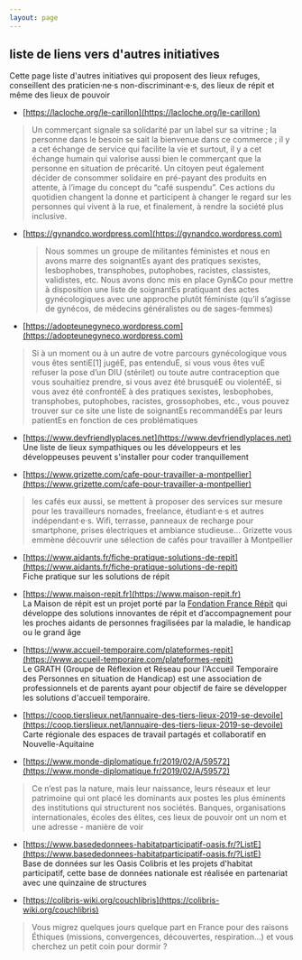 ```yaml
---
layout: page
---
```


## liste de liens vers d'autres initiatives

Cette page liste d'autres initiatives qui proposent des lieux refuges, conseillent des praticien·ne·s non-discriminant·e·s, des lieux de répit et même des lieux de pouvoir

- [https://lacloche.org/le-carillon](https://lacloche.org/le-carillon)

> Un commerçant signale sa solidarité par un label sur sa vitrine ; la personne dans le besoin se sait la bienvenue dans ce commerce ; il y a cet échange de service qui facilite la vie et surtout, il y a cet échange humain qui valorise aussi bien le commerçant que la personne en situation de précarité. 
> Un citoyen peut également décider de consommer solidaire en pré-payant des produits en attente, à l’image du concept du “café suspendu”. 
> Ces actions du quotidien changent la donne et participent à changer le regard sur les personnes qui vivent à la rue, et finalement, à rendre la société plus inclusive.

- [https://gynandco.wordpress.com](https://gynandco.wordpress.com)
  
  > Nous sommes un groupe de militantes féministes et nous en avons marre des soignantEs ayant des pratiques sexistes, lesbophobes, transphobes, putophobes, racistes, classistes, validistes, etc. Nous avons donc mis en place Gyn&Co pour mettre à disposition une liste de soignantEs pratiquant des actes gynécologiques avec une approche plutôt féministe (qu’il s’agisse de gynécos, de médecins généralistes ou de sages-femmes)

- [https://adopteunegyneco.wordpress.com](https://adopteunegyneco.wordpress.com)

> Si à un moment ou à un autre de votre parcours gynécologique vous vous êtes sentiE[1] jugéE, pas entenduE, si vous vous êtes vuE refuser la pose d’un DIU (stérilet) ou toute autre contraception que vous souhaitiez prendre, si vous avez été brusquéE ou violentéE, si vous avez été confrontéE à des pratiques sexistes, lesbophobes, transphobes, putophobes, racistes, grossophobes, etc., vous pouvez trouver sur ce site une liste de soignantEs recommandéEs par leurs patientEs en fonction de ces problématiques

- [https://www.devfriendlyplaces.net](https://www.devfriendlyplaces.net)  
Une liste de lieux sympathiques ou les développeurs et les développeuses peuvent s'installer pour coder tranquillement

- [https://www.grizette.com/cafe-pour-travailler-a-montpellier](https://www.grizette.com/cafe-pour-travailler-a-montpellier)

> les cafés eux aussi, se mettent à proposer des services sur mesure pour les travailleurs nomades, freelance, étudiant·e·s et autres indépendant·e·s. Wifi, terrasse, panneaux de recharge pour smartphone, prises électriques et ambiance studieuse… Grizette vous emmène découvrir une sélection de cafés pour travailler à Montpellier

- [https://www.aidants.fr/fiche-pratique-solutions-de-repit](https://www.aidants.fr/fiche-pratique-solutions-de-repit)  
Fiche pratique sur les solutions de répit

- [https://www.maison-repit.fr](https://www.maison-repit.fr)  
La Maison de répit est un projet porté par la [Fondation France Répit](https://www.france-repit.fr) qui développe des solutions innovantes de répit et d’accompagnement pour les proches aidants de personnes fragilisées par la maladie, le handicap ou le grand âge

- [https://www.accueil-temporaire.com/plateformes-repit](https://www.accueil-temporaire.com/plateformes-repit)  
Le GRATH (Groupe de Réflexion et Réseau pour l'Accueil Temporaire des Personnes en situation de Handicap) est une association de professionnels et de parents ayant pour objectif de faire se développer les solutions d'accueil temporaire.

- [https://coop.tierslieux.net/lannuaire-des-tiers-lieux-2019-se-devoile](https://coop.tierslieux.net/lannuaire-des-tiers-lieux-2019-se-devoile)  
Carte régionale des espaces de travail partagés et collaboratif en Nouvelle-Aquitaine

- [https://www.monde-diplomatique.fr/2019/02/A/59572](https://www.monde-diplomatique.fr/2019/02/A/59572)

> Ce n’est pas la nature, mais leur naissance, leurs réseaux et leur patrimoine qui ont placé les dominants aux postes les plus éminents des institutions qui structurent nos sociétés. Banques, organisations internationales, écoles des élites, ces lieux de pouvoir ont un nom et une adresse - manière de voir

- [https://www.basededonnees-habitatparticipatif-oasis.fr/?ListE](https://www.basededonnees-habitatparticipatif-oasis.fr/?ListE)  
Base de données sur les Oasis Colibris et les projets d'habitat participatif, cette base de données nationale est réalisée en partenariat avec une quinzaine de structures

- [https://colibris-wiki.org/couchlibris](https://colibris-wiki.org/couchlibris)

> Vous migrez quelques jours quelque part en France pour des raisons Éthiques (missions, convergences, découvertes, respiration...) et vous cherchez un petit coin pour dormir ?
